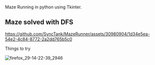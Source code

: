 Maze Running in python using Tkinter. 


<h2>Maze solved with DFS</h2>

https://github.com/SyncTank/MazeRunner/assets/30980904/1d34e5ea-54e2-4c84-8772-2a2dd765b5c0

<p> Things to try </p>

![firefox_29-14-22-39_2946](https://github.com/SyncTank/MazeRunner/assets/30980904/3e1532ec-50dd-4628-89ea-fc068428fe05)



